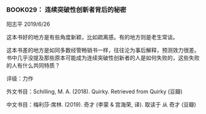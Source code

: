 ### BOOK029： 连续突破性创新者背后的秘密

阳志平 2019/6/26

这本书好的地方是有些角度新颖，比如疏离感。有的地方则是老生常谈。

这本书差的地方是如同多数经管畅销书一样，往往沦为事后解释，预测效力很差。书中几乎没提及那些原本可能成为连续突破性创新者的人是如何失败的，这些失败的人有什么共同特质？

评级：力作

外文书目：Schilling, M. A. (2018). Quirky. Retrieved from Quirky (豆瓣)

中文书目：梅利莎·席林. (2019). 奇才 (李蒙 & 宫海荣, 译). 取读于 从 奇才 (豆瓣)